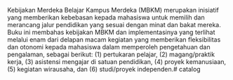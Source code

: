 Kebijakan Merdeka Belajar Kampus Merdeka (MBKM) merupakan inisiatif yang memberikan kebebasan kepada mahasiswa untuk memilih dan merancang jalur pendidikan yang sesuai dengan minat dan bakat mereka. Buku ini membahas kebijakan MBKM dan implementasinya yang terlihat melalui enam dari delapan macam kegiatan yang memberikan fleksibilitas dan otonomi kepada mahasiswa dalam memperoleh pengetahuan dan pengalaman, sebagai berikut: (1) pertukaran pelajar, (2) magang/praktik kerja, (3) asistensi mengajar di satuan pendidikan, (4) proyek kemanusiaan, (5) kegiatan wirausaha, dan (6) studi/proyek independen.# catalog

